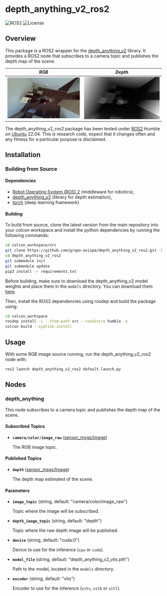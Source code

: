 # depth_anything_v2_ros2
![ROS2](https://img.shields.io/badge/ros2-humble-blue?logo=ros&logoColor=white)
![License](https://img.shields.io/github/license/grupo-avispa/depth_anything_v2_ros2)

## Overview
This package is a ROS2 wrapper for the [depth_anything_v2](https://github.com/DepthAnything/Depth-Anything-V2) library. It provides a ROS2 node that subscribes to a camera topic and publishes the depth map of the scene.

 *RGB* | *Depth* |
| :------------: | :-----------------------: |
| ![RGB](doc/raw.png)  | ![Depth](doc/depth.png) |


The depth_anything_v2_ros2 package has been tested under [ROS2] Humble on [Ubuntu] 22.04. This is research code, expect that it changes often and any fitness for a particular purpose is disclaimed.

## Installation
### Building from Source

#### Dependencies

- [Robot Operating System (ROS) 2](https://docs.ros.org/en/humble/) (middleware for robotics),
- [depth_anything_v2](https://github.com/DepthAnything/Depth-Anything-V2) (library for depth estimation),
- [torch](https://pytorch.org/) (deep learning framework)

#### Building

To build from source, clone the latest version from the main repository into your colcon workspace and install the python dependencies by running the following commands:
```bash
cd colcon_workspace/src
git clone https://github.com/grupo-avispa/depth_anything_v2_ros2.git -b main
cd depth_anything_v2_ros2
git submodule init
git submodule update
pip3 install -r requirements.txt
```
Before building, make sure to download the depth_anything_v2 model weights and place them in the `models` directory. You can download them [here](https://huggingface.co/depth-anything).

Then, install the ROS2 dependencies using rosdep and build the package using:
```bash
cd colcon_workspace
rosdep install -i --from-path src --rosdistro humble -y
colcon build --symlink-install
```

## Usage

With some RGB image source running, run the depth_anything_v2_ros2 node with:
```bash
ros2 launch depth_anything_v2_ros2 default.launch.py
```

## Nodes

### depth_anything

This node subscribes to a camera topic and publishes the depth map of the scene.

#### Subscribed Topics

* **`camera/color/image_raw`** ([sensor_msgs/Image])

	The RGB image topic.

#### Published Topics

* **`depth`** ([sensor_msgs/Image])

	The depth map estimated of the scene.

#### Parameters

* **`image_topic`** (string, default: "camera/color/image_raw")

	Topic where the image will be subscribed.

* **`depth_image_topic`** (string, default: "depth")

	Topic where the raw depth image will be published.

* **`device`** (string, default: "cuda:0")

	Device to use for the inference (`cpu` or `cuda`).

* **`model_file`** (string, default: "depth_anything_v2_vits.pth")

	 Path to the model, located in the `models` directory.

* **`encoder`** (string, default: "vits")

	Encoder to use for the inference (`vits`, `vitb` or `vitl`).


[Ubuntu]: https://ubuntu.com/
[ROS2]: https://docs.ros.org/en/humble/
[sensor_msgs/Image]: https://docs.ros2.org/humble/api/sensor_msgs/msg/Image.html
